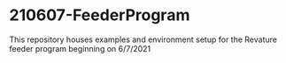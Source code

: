 # 210607-FeederProgram
This repository houses examples and environment setup for the Revature feeder program beginning on 6/7/2021
